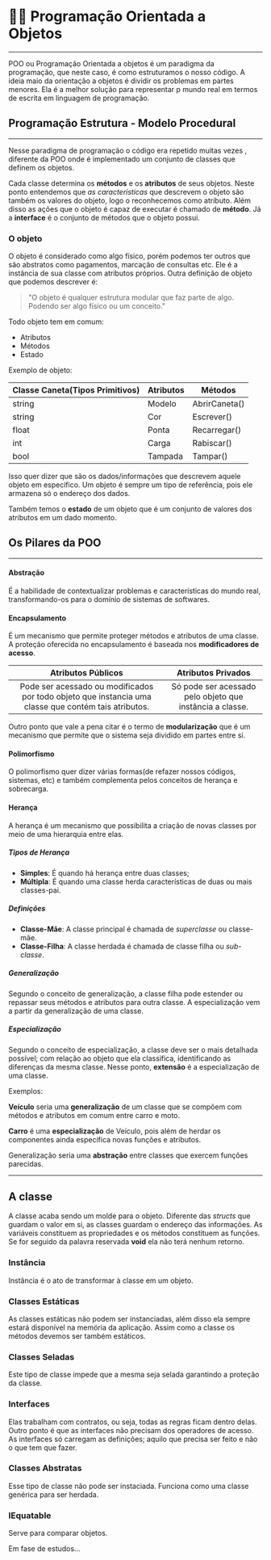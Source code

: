 # 🐱‍💻 Programação Orientada a Objetos

------

POO ou Programação Orientada a objetos é um paradigma da programação, que neste caso, é como estruturamos o nosso código.
A ideia maio da orientação a objetos é dividir os problemas em partes menores. Ela é a melhor solução para representar p mundo real em termos de escrita em linguagem de programação. 

## Programação Estrutura - Modelo Procedural

------

Nesse paradigma de programação o código era repetido muitas vezes , diferente da POO onde é implementado um conjunto de classes que definem os objetos.

Cada classe determina os **métodos** e os **atributos** de seus objetos. Neste ponto entendemos que *as características* que descrevem  o objeto são também os valores do objeto, logo o reconhecemos como atributo.
Além disso as ações que o objeto é capaz de executar é chamado de **método**. Já a **interface** é o conjunto de métodos que o objeto possui.

### O objeto

O objeto é considerado como algo físico, porém podemos ter outros que são abstratos como pagamentos, marcação de consultas etc. Ele é a instância de sua classe com atributos próprios. Outra definição de objeto que podemos descrever é: 

> "O objeto é qualquer estrutura modular que faz parte de algo. Podendo ser algo físico ou um conceito."

Todo objeto tem em comum:

- Atributos
- Métodos
- Estado

Exemplo de objeto:

| Classe Caneta(Tipos Primitivos) | Atributos | Métodos       |
| ------------------------------- | --------- | ------------- |
| string                          | Modelo    | AbrirCaneta() |
| string                          | Cor       | Escrever()    |
| float                           | Ponta     | Recarregar()  |
| int                             | Carga     | Rabiscar()    |
| bool                            | Tampada   | Tampar()      |

Isso quer dizer que são os dados/informações que descrevem aquele objeto em específico. Um objeto é sempre um tipo de referência, pois ele armazena só o endereço dos dados.

Também temos o **estado** de um objeto que é um conjunto de valores dos atributos em um dado momento.

## Os  Pilares  da  POO

------



#### Abstração

É a habilidade de contextualizar problemas e características do mundo real, transformando-os para o domínio de sistemas de softwares.

#### Encapsulamento

É um mecanismo que permite proteger métodos e atributos de uma classe. A proteção oferecida no encapsulamento é baseada nos **modificadores de acesso**.

|                      Atributos Públicos                      |                    Atributos Privados                    |
| :----------------------------------------------------------: | :------------------------------------------------------: |
| Pode ser acessado ou modificados por todo objeto que instancia uma classe que contém tais atributos. | Só pode ser acessado pelo objeto que instância a classe. |

Outro ponto que vale a pena citar é o termo de **modularização** que é um mecanismo que permite que o sistema seja dividido em partes entre si. 

#### Polimorfismo

O polimorfismo quer dizer várias formas(de refazer nossos códigos, sistemas, etc) e também complementa pelos conceitos de herança e sobrecarga.

#### Herança

A herança é um mecanismo que possibilita a criação de novas classes por meio de uma hierarquia entre elas.

##### Tipos de Herança

- **Simples**: É quando há herança entre duas classes;
- **Múltipla**: É quando uma classe herda características de duas ou mais classes-pai.

##### Definições

- **Classe-Mãe**: A classe principal é chamada de *superclasse* ou classe-mãe.
- **Classe-Filha**: A classe herdada é chamada de classe filha ou *sub-classe*.

##### Generalização

Segundo o conceito de generalização, a classe filha pode estender ou repassar seus métodos e atributos para outra classe. A especialização vem a partir da generalização de uma classe.

##### Especialização

Segundo o conceito de especialização, a classe deve ser o mais detalhada possível; com relação ao objeto que ela classifica, identificando as diferenças da mesma classe.  Nesse ponto, **extensão** é a especialização de uma classe.

Exemplos:

**Veículo** seria uma **generalização** de um classe que se compõem com métodos e atributos em comum entre carro e moto.

**Carro** é uma **especialização** de Veículo, pois além de herdar os componentes ainda especifica novas funções e atributos.

Generalização seria uma **abstração** entre classes que exercem funções parecidas.

------

## A classe

A classe acaba sendo um molde para o objeto. Diferente das _structs_ que guardam o valor em si, as classes guardam o endereço das informações. As variáveis constituem as propriedades e os métodos constituem as funções. Se for seguido da palavra reservada **void** ela não terá nenhum retorno. 

### Instância

Instância é o ato de transformar à classe em um objeto.

### Classes Estáticas

As classes estáticas não podem ser instanciadas, além disso ela sempre estará disponível na memória da aplicação.
Assim como a classe os métodos devemos ser também estáticos.

### Classes Seladas

Este tipo de classe impede que a mesma seja selada garantindo a proteção da classe.

### Interfaces

 Elas trabalham com contratos, ou seja, todas as regras ficam dentro delas. Outro ponto é que as interfaces não precisam dos operadores de acesso. As interfaces só carregam as definições; aquilo que precisa ser feito e não o que tem que fazer.

### Classes Abstratas

Esse tipo de classe não pode ser instaciada. Funciona como uma classe genérica para ser herdada.

### IEquatable

Serve para comparar objetos.

Em fase de estudos...